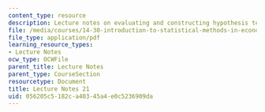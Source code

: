 ```yaml
---
content_type: resource
description: Lecture notes on evaluating and constructing hypothesis tests.
file: /media/courses/14-30-introduction-to-statistical-methods-in-economics-spring-2009/056205c5182ca40345a4e0c5236909da_MIT14_30s09_lec21.pdf
file_type: application/pdf
learning_resource_types:
- Lecture Notes
ocw_type: OCWFile
parent_title: Lecture Notes
parent_type: CourseSection
resourcetype: Document
title: Lecture Notes 21
uid: 056205c5-182c-a403-45a4-e0c5236909da
---
```

